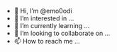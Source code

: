 - 👋 Hi, I’m @emo0odi
- 👀 I’m interested in ...
- 🌱 I’m currently learning ...
- 💞️ I’m looking to collaborate on ...
- 📫 How to reach me ...

<!---
emo0odi/emo0odi is a ✨ special ✨ repository because its `README.md` (this file) appears on your GitHub profile.
You can click the Preview link to take a look at your changes.
--->
